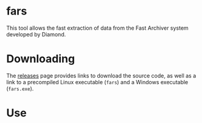 # fars
This tool allows the fast extraction of data from the Fast Archiver system developed by Diamond.

# Downloading
The [releases](https://github.com/stevemolloy/fars/releases) page provides links to download the source code, as well as a link to a precompiled Linux executable (`fars`) and a Windows executable (`fars.exe`).

# Use
